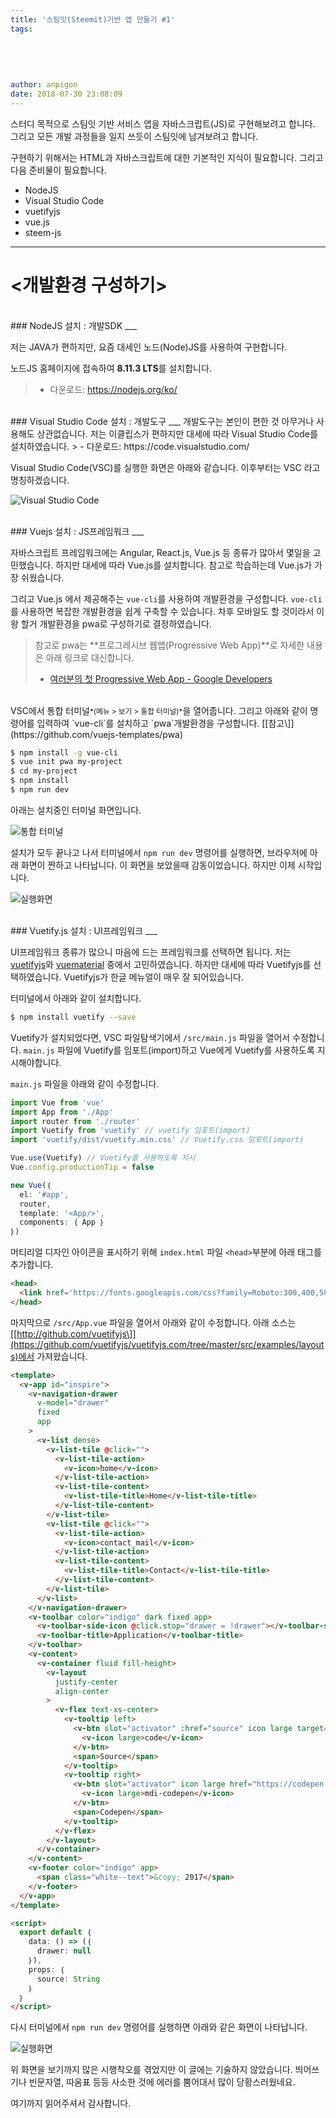 ```yaml
---
title: '스팀잇(Steemit)기반 앱 만들기 #1'
tags:
  
  
  
  
  
author: anpigon
date: 2018-07-30 23:08:09
---
```


스터디 목적으로 스팀잇 기반 서비스 앱을 자바스크립트(JS)로 구현해보려고 합니다. 그리고 모든 개발 과정들을 일지 쓰듯이 스팀잇에 남겨보려고 합니다.

구현하기 위해서는 HTML과 자바스크립트에 대한 기본적인 지식이 필요합니다. 그리고 다음 준비물이 필요합니다.

- NodeJS
- Visual Studio Code
- vuetifyjs
- vue.js
- steem-js

___

# <개발환경 구성하기>

<br>
### NodeJS 설치 : 개발SDK
___

저는 JAVA가 편하지만, 요즘 대세인 노드(Node)JS를 사용하여 구현합니다.

노드JS 홈페이지에 접속하여 **8.11.3 LTS**를 설치합니다.
> - 다운로드: https://nodejs.org/ko/


<br>
### Visual Studio Code 설치 : 개발도구
___
개발도구는 본인이 편한 것 아무거나 사용해도 상관없습니다. 저는 이클립스가 편하지만 대세에 따라 Visual Studio Code를 설치하였습니다.
> - 다운로드: https://code.visualstudio.com/

Visual Studio Code(VSC)를 실행한 화면은 아래와 같습니다. 이후부터는 VSC 라고 명칭하겠습니다.

![Visual Studio Code](https://i.imgur.com/ayeBwE5r.png)


<br>
### Vuejs 설치 : JS프레임워크
___

자바스크립트 프레임워크에는 Angular, React.js, Vue.js 등 종류가 많아서 몇일을 고민했습니다. 하지만 대세에 따라 Vue.js를 설치합니다. 참고로 학습하는데 Vue.js가 가장 쉬웠습니다.

그리고 Vue.js 에서 제공해주는 `vue-cli`를 사용하여 개발환경을 구성합니다.  `vue-cli`를  사용하면 복잡한 개발환경을 쉽게 구축할 수 있습니다. 차후 모바일도 할 것이라서 이왕 할거 개발환경을 pwa로 구성하기로 결정하였습니다. 

> 참고로 pwa는 **프로그레시브 웹앱(Progressive Web App)**로 자세한 내용은 아래 링크로 대신합니다.
> - [여러분의 첫 Progressive Web App - Google Developers](https://developers.google.com/web/fundamentals/codelabs/your-first-pwapp/?hl=ko)

<br>
VSC에서 통합 터미널<small>*(메뉴 > 보기 > 통합 터미널)*</small>을 열어줍니다. 그리고 아래와 같이 명령어를 입력하여 `vue-cli`를 설치하고 `pwa`개발환경을 구성합니다. [[참고\]](https://github.com/vuejs-templates/pwa)

```bash
$ npm install -g vue-cli
$ vue init pwa my-project
$ cd my-project
$ npm install
$ npm run dev
```
아래는 설치중인 터미널 화면입니다.

![통합 터미널](https://i.imgur.com/ZadtqA1r.png)

설치가 모두 끝나고 나서 터미널에서 `npm run dev` 명령어를 실행하면, 브라우저에 아래 화면이 짠하고 나타납니다. 이 화면을 보았을때 감동이었습니다. 하지만 이제 시작입니다.

![실행화면](https://steemitimages.com/300x0/https://i.imgur.com/RY2oeYb.png)

<br>
### Vuetify.js 설치 : UI프레임워크
___

UI프레임워크 종류가 많으니 마음에 드는 프레임워크를 선택하면 됩니다. 저는 [vuetifyjs](https://vuetifyjs.com/ko/)와 [vuematerial](https://vuematerial.io/) 중에서 고민하였습니다. 하지만 대세에 따라 Vuetifyjs를 선택하였습니다. Vuetifyjs가 한글 메뉴얼이 매우 잘 되어있습니다.

 터미널에서 아래와 같이 설치합니다.

```bash
$ npm install vuetify --save
```

Vuetify가 설치되었다면, VSC 파일탐색기에서  `/src/main.js` 파일을 열어서 수정합니다. `main.js` 파일에 Vuetify를 임포트(import)하고 Vue에게 Vuetify를 사용하도록 지시해야합니다.

`main.js` 파일을 아래와 같이 수정합니다.

```js
import Vue from 'vue'
import App from './App'
import router from './router'
import Vuetify from 'vuetify' // vuetify 임포트(import)
import 'vuetify/dist/vuetify.min.css' // Vuetify.css 임포트(import)

Vue.use(Vuetify) // Vuetify를 사용하도록 지시
Vue.config.productionTip = false

new Vue(｛
  el: '#app',
  router,
  template: '<App/>',
  components: ｛ App ｝
｝)
```

머티리얼 디자인 아이콘을 표시하기 위해 `index.html` 파일 `<head>`부분에 아래 태그를 추가합니다.

```html
<head>
  <link href='https://fonts.googleapis.com/css?family=Roboto:300,400,500,700|Material+Icons' rel="stylesheet">
</head>
```

마지막으로 `/src/App.vue` 파일을 열어서 아래와 같이 수정합니다. 아래 소스는 [[http://github.com/vuetifyjs\]](https://github.com/vuetifyjs/vuetifyjs.com/tree/master/src/examples/layouts)에서 가져왔습니다.

```html
<template>
  <v-app id="inspire">
    <v-navigation-drawer
      v-model="drawer"
      fixed
      app
    >
      <v-list dense>
        <v-list-tile @click="">
          <v-list-tile-action>
            <v-icon>home</v-icon>
          </v-list-tile-action>
          <v-list-tile-content>
            <v-list-tile-title>Home</v-list-tile-title>
          </v-list-tile-content>
        </v-list-tile>
        <v-list-tile @click="">
          <v-list-tile-action>
            <v-icon>contact_mail</v-icon>
          </v-list-tile-action>
          <v-list-tile-content>
            <v-list-tile-title>Contact</v-list-tile-title>
          </v-list-tile-content>
        </v-list-tile>
      </v-list>
    </v-navigation-drawer>
    <v-toolbar color="indigo" dark fixed app>
      <v-toolbar-side-icon @click.stop="drawer = !drawer"></v-toolbar-side-icon>
      <v-toolbar-title>Application</v-toolbar-title>
    </v-toolbar>
    <v-content>
      <v-container fluid fill-height>
        <v-layout
          justify-center
          align-center
        >
          <v-flex text-xs-center>
            <v-tooltip left>
              <v-btn slot="activator" :href="source" icon large target="_blank">
                <v-icon large>code</v-icon>
              </v-btn>
              <span>Source</span>
            </v-tooltip>
            <v-tooltip right>
              <v-btn slot="activator" icon large href="https://codepen.io/johnjleider/pen/rJdVMq" target="_blank">
                <v-icon large>mdi-codepen</v-icon>
              </v-btn>
              <span>Codepen</span>
            </v-tooltip>
          </v-flex>
        </v-layout>
      </v-container>
    </v-content>
    <v-footer color="indigo" app>
      <span class="white--text">&copy; 2017</span>
    </v-footer>
  </v-app>
</template>

<script>
  export default ｛
    data: () => (｛
      drawer: null
    ｝),
    props: ｛
      source: String
    ｝
  ｝
</script>
```
다시 터미널에서 `npm run dev` 명령어를 실행하면 아래와 같은 화면이 나타납니다.

![실행화면](https://i.imgur.com/ndl9J1A.png)

위 화면을 보기까지 많은 시행착오를 겪었지만 이 글에는 기술하지 않았습니다. 띄어쓰기나 빈문자열, 따옴표 등등 사소한 것에 에러를 뿜어대서 많이 당황스러웠네요.

여기까지 읽어주셔서 감사합니다.